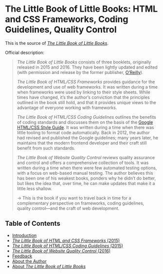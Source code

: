 # The Little Book of Little Books: HTML and CSS Frameworks, Coding Guidelines, Quality Control

This is the source of [_The Little Book of Little Books_](https://meiert.com/blog/the-little-book-of-little-books/).

Official description:

> _The Little Book of Little Books_ consists of three booklets, originally released in 2015 and 2016. They have been lightly updated and edited (with permission and release by the former publisher, [O’Reilly](https://www.oreilly.com/)).
>
> _The Little Book of HTML/CSS Frameworks_ provides guidance for the development and use of web frameworks. It was written during a time when frameworks were used by linking to their style sheets. While times have changed, it’s the author’s conviction that the principles outlined in the book still hold, and that it provides unique views to the advantage of everyone working with frameworks.
>
> _The Little Book of HTML/CSS Coding Guidelines_ outlines the benefits of coding standards and discusses them on the basis of the [Google HTML/CSS Style Guide](https://google.github.io/styleguide/htmlcssguide.html). It was written during a time when there was little tooling to format code automatically. Back in 2012, the author had revised and published the Google guidelines; many years later, he maintains that the modern frontend developer and their craft still benefit from such standards.
>
> _The Little Book of Website Quality Control_ reviews quality assurance and control and offers a comprehensive collection of tools. It was written during a time when there were few automated testing options, with a focus on web-based manual testing. The author believes this has been one of his weakest books, ponders why he didn’t do better, but likes the idea that, over time, he can make updates that make it a little less shallow.
>
> → This is the book if you want to travel back in time for a complementary perspective on frameworks, coding guidelines, quality control—and the craft of web development.

## Table of Contents

* [Introduction](manuscript/intro.md)
* [_The Little Book of HTML and CSS Frameworks_ (2015)](manuscript/html-css-frameworks.md)
* [_The Little Book of HTML/CSS Coding Guidelines_ (2015)](manuscript/html-css-coding-guidelines.md)
* [_The Little Book of Website Quality Control_ (2016)](manuscript/website-quality-control.md)
* [Feedback](manuscript/feedback.md)
* [About the Author](manuscript/author.md)
* [About _The Little Book of Little Books_](manuscript/book.md)
